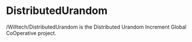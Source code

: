 # DistributedUrandom
/Willtech/DistributedUrandom is the Distributed Urandom Increment Global CoOperative project. 
